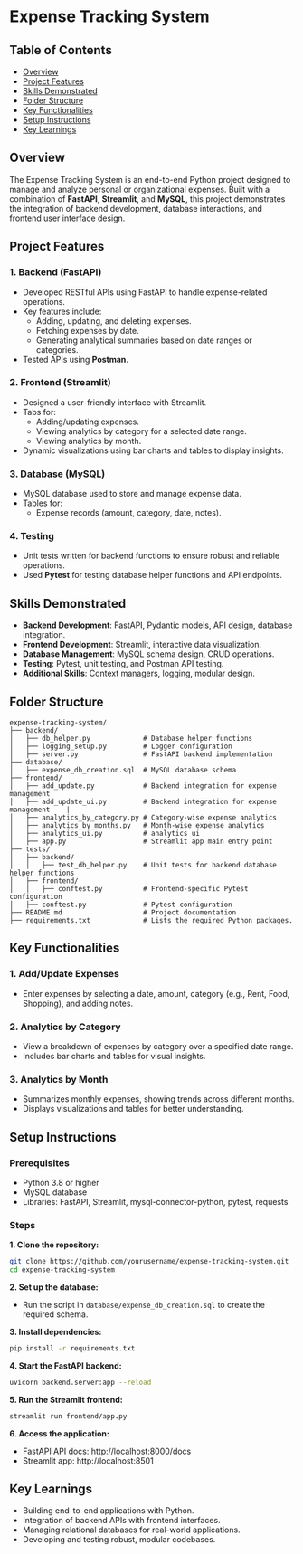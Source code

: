 # Expense Tracking System 

## Table of Contents
- [Overview](#overview)
- [Project Features](#project-features)
- [Skills Demonstrated](#skills-demonstrated)
- [Folder Structure](#folder-structure)
- [Key Functionalities](#key-functionalities)
- [Setup Instructions](#setup-instructions)
- [Key Learnings](#key-learnings)


## **Overview**
The Expense Tracking System is an end-to-end Python project designed to manage and analyze personal or organizational expenses. Built with a combination of **FastAPI**, **Streamlit**, and **MySQL**, this project demonstrates the integration of backend development, database interactions, and frontend user interface design. 


## **Project Features**
### 1. **Backend (FastAPI)**
- Developed RESTful APIs using FastAPI to handle expense-related operations.
- Key features include:
  - Adding, updating, and deleting expenses.
  - Fetching expenses by date.
  - Generating analytical summaries based on date ranges or categories.
- Tested APIs using **Postman**.

### 2. **Frontend (Streamlit)**
- Designed a user-friendly interface with Streamlit.
- Tabs for:
  - Adding/updating expenses.
  - Viewing analytics by category for a selected date range.
  - Viewing analytics by month.
- Dynamic visualizations using bar charts and tables to display insights.

### 3. **Database (MySQL)**
- MySQL database used to store and manage expense data.
- Tables for:
  - Expense records (amount, category, date, notes).

### 4. **Testing**
- Unit tests written for backend functions to ensure robust and reliable operations.
- Used **Pytest** for testing database helper functions and API endpoints.


## **Skills Demonstrated**
- **Backend Development**: FastAPI, Pydantic models, API design, database integration.
- **Frontend Development**: Streamlit, interactive data visualization.
- **Database Management**: MySQL schema design, CRUD operations.
- **Testing**: Pytest, unit testing, and Postman API testing.
- **Additional Skills**: Context managers, logging, modular design.


## **Folder Structure**
```
expense-tracking-system/
├── backend/
│   ├── db_helper.py             # Database helper functions
│   ├── logging_setup.py         # Logger configuration
│   ├── server.py                # FastAPI backend implementation
├── database/
│   ├── expense_db_creation.sql  # MySQL database schema
├── frontend/
│   ├── add_update.py            # Backend integration for expense management
│   ├── add_update_ui.py         # Backend integration for expense management    |
│   ├── analytics_by_category.py # Category-wise expense analytics
│   ├── analytics_by_months.py   # Month-wise expense analytics
│   ├── analytics_ui.py          # analytics ui
│   ├── app.py                   # Streamlit app main entry point
├── tests/
│   ├── backend/
│   │   ├── test_db_helper.py    # Unit tests for backend database helper functions
│   ├── frontend/                
│   │   ├── conftest.py          # Frontend-specific Pytest configuration 
│   ├── conftest.py              # Pytest configuration
├── README.md                    # Project documentation
├── requirements.txt             # Lists the required Python packages.
```

## **Key Functionalities**
### **1. Add/Update Expenses**
- Enter expenses by selecting a date, amount, category (e.g., Rent, Food, Shopping), and adding notes.

### **2. Analytics by Category**
- View a breakdown of expenses by category over a specified date range.
- Includes bar charts and tables for visual insights.

### **3. Analytics by Month**
- Summarizes monthly expenses, showing trends across different months.
- Displays visualizations and tables for better understanding.



## **Setup Instructions**
### Prerequisites
- Python 3.8 or higher
- MySQL database
- Libraries: FastAPI, Streamlit, mysql-connector-python, pytest, requests

### Steps
 **1. Clone the repository:**
   ```bash
   git clone https://github.com/yourusername/expense-tracking-system.git
   cd expense-tracking-system
   ```
 **2. Set up the database:**
 - Run the script in `database/expense_db_creation.sql` to create the required schema.

 **3. Install dependencies:**
```bash
pip install -r requirements.txt
```

 **4. Start the FastAPI backend:**
```bash
uvicorn backend.server:app --reload
```

 **5. Run the Streamlit frontend:**
```bash
streamlit run frontend/app.py
```

 **6. Access the application:**
- FastAPI API docs: http://localhost:8000/docs
- Streamlit app: http://localhost:8501


## Key Learnings
- Building end-to-end applications with Python.
- Integration of backend APIs with frontend interfaces.
- Managing relational databases for real-world applications.
- Developing and testing robust, modular codebases.










